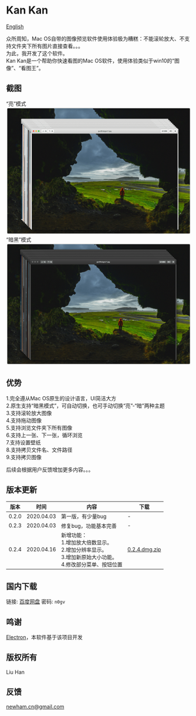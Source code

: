 # Kan Kan

[English](readme.en.md)  

众所周知，Mac OS自带的图像预览软件使用体验极为糟糕：不能滚轮放大、不支持文件夹下所有图片直接查看。。。  
为此，我开发了这个软件。  
Kan Kan是一个帮助你快速看图的Mac OS软件，使用体验类似于win10的“图像”、“看图王”。  

## 截图  
“亮”模式  
<img src="cap_1.png">
“暗黑”模式  
<img src="cap_2.png">

## 优势  
1.完全遵从Mac OS原生的设计语言，UI简洁大方  
2.原生支持“暗黑模式”，可自动切换，也可手动切换“亮”-“暗”两种主题  
3.支持滚轮放大图像  
4.支持拖动图像  
5.支持浏览文件夹下所有图像  
6.支持上一张、下一张，循环浏览  
7.支持设置壁纸  
8.支持拷贝文件名、文件路径  
9.支持拷贝图像  

后续会根据用户反馈增加更多内容。。。  

## 版本更新  
版本  |时间       |内容              |下载
-----|----------|------------------|----
0.2.0|2020.04.03|第一版，有少量bug    |-
0.2.3|2020.04.03|修复bug，功能基本完善 |-
0.2.4|2020.04.16|新增功能：<br>1.增加放大倍数显示。<br>2.增加分辨率显示。<br>3.增加新原始大小功能。<br>4.修改部分菜单、按钮位置|[0.2.4.dmg.zip](https://github.com/newham/kankan/releases/download/v0.2.4/kankan-0.2.4.dmg.zip)

## 国内下载  
链接: [百度网盘](https://pan.baidu.com/s/1FvkOtgH3_jpC7EOhjQymIQ)  密码: `n0gv`

## 鸣谢  
[Electron](https://www.electronjs.org)，本软件基于该项目开发

## 版权所有  
Liu Han

## 反馈   
[newham.cn@gmail.com](mailto:newham.cn@gmail.com)  

